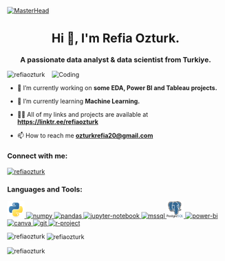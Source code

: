 [![MasterHead](https://i.pinimg.com/originals/9e/0a/c8/9e0ac82bc17ff00708da6bd09593177e.gif)](https://rishavchanda.io)
<h1 align="center">Hi 👋, I'm Refia Ozturk.</h1>
<h3 align="center">A passionate data analyst & data scientist from Turkiye.</h3>
<img align="right" alt="Coding" width="400" src="https://stemettes.org/zine/wp-content/uploads/sites/3/2021/12/ai-gif.gif">

<p align="left"> <img src="https://komarev.com/ghpvc/?username=refiaozturk&label=Profile%20views&color=0e75b6&style=flat" alt="refiaozturk" /> </p>

- 🔭 I’m currently working on **some EDA, Power BI and Tableau projects.**

- 🌱 I’m currently learning **Machine Learning.**

- 👨‍💻 All of my links and projects are available at **https://linktr.ee/refiaozturk**

- 📫 How to reach me **ozturkrefia20@gmail.com**

<h3 align="left">Connect with me:</h3>
<p align="left">
<a href="https://linkedin.com/in/refiaozturk" target="blank"><img align="center" src="https://raw.githubusercontent.com/rahuldkjain/github-profile-readme-generator/master/src/images/icons/Social/linked-in-alt.svg" alt="refiaozturk" height="30" width="40" /></a>
</p>

<h3 align="left">Languages and Tools:</h3>
<p align="left"> <a href="https://www.python.org" target="_blank" rel="noreferrer"> <img src="https://raw.githubusercontent.com/devicons/devicon/master/icons/python/python-original.svg" alt="python" width="40" height="40"/> <a href="https://numpy.org/" target="_blank" rel="noreferrer"> <img src="https://numpy.org/images/logo.svg" alt="numpy" width="40" height="40"/> <a href="https://pandas.pydata.org/" target="_blank" rel="noreferrer"> <img src="https://encrypted-tbn0.gstatic.com/images?q=tbn:ANd9GcQmbk2Guoy3pIIK3-EqKfAMaUFnCY5zEOq20A&s" alt="pandas" width="55" height="40"/> <a href="https://jupyter.org/" target="_blank" rel="noreferrer"> <img src="https://jupyter.org/assets/logos/rectanglelogo-greytext-orangebody-greymoons.svg" alt="jupyter-notebook" width="55" height="40"/> <a href="https://www.microsoft.com/en-us/sql-server" target="_blank" rel="noreferrer"> <img src="https://www.svgrepo.com/show/303229/microsoft-sql-server-logo.svg" alt="mssql" width="55" height="40"/> </a> <a href="https://www.postgresql.org" target="_blank" rel="noreferrer"> <img src="https://raw.githubusercontent.com/devicons/devicon/master/icons/postgresql/postgresql-original-wordmark.svg" alt="postgresql" width="40" height="40"/> </a> <a href="https://www.microsoft.com/en-us/power-platform/products/power-bi" target="_blank" rel="noreferrer"> <img src="https://seekvectorlogo.com/wp-content/uploads/2022/02/power-bi-vector-logo-2022.png" alt="power-bi" width="55" height="40"/> <a href="https://www.canva.com" target="_blank" rel="noreferrer"> <img src="https://freelogopng.com/images/all_img/1656733637logo-canva-png.png" alt="canva" width="40" height="40"/> </a> <a href="https://git-scm.com/" target="_blank" rel="noreferrer"> <img src="https://www.vectorlogo.zone/logos/git-scm/git-scm-icon.svg" alt="git" width="40" height="40"/> </a> </a> <a href="https://www.r-project.org/" target="_blank" rel="noreferrer"> <img src="https://www.r-project.org/Rlogo.png" alt="r-project" width="40" height="40"/> </a> </p> 

<p><img align="left" src="https://github-readme-stats.vercel.app/api/top-langs?username=refiaozturk&show_icons=true&locale=en&layout=compact" alt="refiaozturk" /></p>

<p>&nbsp;<img align="center" src="https://github-readme-stats.vercel.app/api?username=refiaozturk&show_icons=true&locale=en" alt="refiaozturk" /></p>

<p><img align="center" src="https://github-readme-streak-stats.herokuapp.com/?user=refiaozturk&" alt="refiaozturk" /></p>
